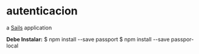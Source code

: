 # autenticacion

a [Sails](http://sailsjs.org) application

**Debe Instalar:** 
$ npm install --save passport
$ npm install --save passpor-local
